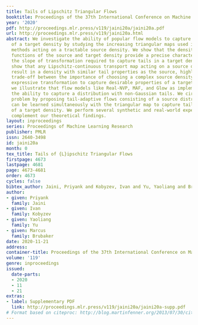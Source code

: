 ```yaml
---
title: Tails of Lipschitz Triangular Flows
booktitle: Proceedings of the 37th International Conference on Machine Learning
year: '2020'
pdf: http://proceedings.mlr.press/v119/jaini20a/jaini20a.pdf
url: http://proceedings.mlr.press/v119/jaini20a.html
abstract: We investigate the ability of popular flow models to capture tail-properties
  of a target density by studying the increasing triangular maps used in these flow
  methods acting on a tractable source density. We show that the density quantile
  functions of the source and target density provide a precise characterization of
  the slope of transformation required to capture tails in a target density. We further
  show that any Lipschitz-continuous transport map acting on a source density will
  result in a density with similar tail properties as the source, highlighting the
  trade-off between the importance of choosing a complex source density and a sufficiently
  expressive transformation to capture desirable properties of a target density. Subsequently,
  we illustrate that flow models like Real-NVP, MAF, and Glow as implemented lack
  the ability to capture a distribution with non-Gaussian tails. We circumvent this
  problem by proposing tail-adaptive flows consisting of a source distribution that
  can be learned simultaneously with the triangular map to capture tail-properties
  of a target density. We perform several synthetic and real-world experiments to
  complement our theoretical findings.
layout: inproceedings
series: Proceedings of Machine Learning Research
publisher: PMLR
issn: 2640-3498
id: jaini20a
month: 0
tex_title: Tails of {L}ipschitz Triangular Flows
firstpage: 4673
lastpage: 4681
page: 4673-4681
order: 4673
cycles: false
bibtex_author: Jaini, Priyank and Kobyzev, Ivan and Yu, Yaoliang and Brubaker, Marcus
author:
- given: Priyank
  family: Jaini
- given: Ivan
  family: Kobyzev
- given: Yaoliang
  family: Yu
- given: Marcus
  family: Brubaker
date: 2020-11-21
address: 
container-title: Proceedings of the 37th International Conference on Machine Learning
volume: '119'
genre: inproceedings
issued:
  date-parts:
  - 2020
  - 11
  - 21
extras:
- label: Supplementary PDF
  link: http://proceedings.mlr.press/v119/jaini20a/jaini20a-supp.pdf
# Format based on citeproc: http://blog.martinfenner.org/2013/07/30/citeproc-yaml-for-bibliographies/
---
```

